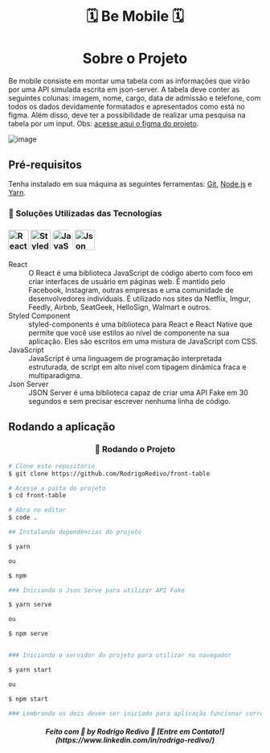 ###### <h1 align="center">🗓 Be Mobile 🗓</h1>

### <h1 align="center">Sobre o Projeto</h1>

Be mobile consiste em montar uma tabela com as informações que virão por uma API simulada escrita em json-server.
A tabela deve conter as seguintes colunas: imagem, nome, cargo, data de admissão e telefone,
com todos os dados devidamente formatados e apresentados como está no figma. Além disso,
deve ter a possibilidade de realizar uma pesquisa na tabela por um input. Obs:
[acesse aqui o figma do projeto](https://www.figma.com/file/y9qJNNAckFRL7LNoyNjpv8/Teste---Be-mobile).

![image](https://user-images.githubusercontent.com/42809136/127918010-79b5d883-df57-4c6d-8a2a-43e220d3c703.png)

## Pré-requisitos

Tenha instalado em sua máquina as seguintes ferramentas:
[Git](https://git-scm.com), [Node.js](https://nodejs.org/en/) e [Yarn](https://yarnpkg.com/).

<h3>🔧 Soluções Utilizadas das Tecnologias</h3>
<h3>
  <img alt="React" title="React" src="https://upload.wikimedia.org/wikipedia/commons/thumb/a/a7/React-icon.svg/512px-React-icon.svg.png" width="40px" />
  <img alt="Styled Component" title="Styled Component" src="https://raw.githubusercontent.com/styled-components/brand/master/styled-components.png" width="40px"  />
  <img alt="JavaScript" title="JavaScript" src="https://images.vexels.com/media/users/3/166403/isolated/lists/a5a33bf3004830a2bd581e9fa65de660-icone-da-linguagem-de-programacao-javascript.png" width="40px"  style="border-radius: 25%"/>
  <img alt="Json Server" title="Json Server" src="https://i.ytimg.com/vi/xdxbbbm2aXU/maxresdefault.jpg" width="40px" height="40px" />
</h3>

<dl>
	<dt>React</dt>
		<dd>O React é uma biblioteca JavaScript de código aberto com foco em criar interfaces de usuário em páginas web. É mantido pelo Facebook, Instagram, outras empresas e uma comunidade de desenvolvedores individuais. É utilizado nos sites da Netflix, Imgur, Feedly, Airbnb, SeatGeek, HelloSign, Walmart e outros. </dd>
	<dt>Styled Component</dt>
		<dd>styled-components é uma biblioteca para React e React Native que permite que você use estilos ao nível de componente na sua aplicação. Eles são escritos em uma mistura de JavaScript com CSS.</dd>
	<dt>JavaScript</dt>
		<dd>JavaScript é uma linguagem de programação interpretada estruturada, de script em alto nível com tipagem dinâmica fraca e multiparadigma.</dd>
	<dt>Json Server</dt>
		<dd>JSON Server é uma biblioteca capaz de criar uma API Fake em 30 segundos e sem precisar escrever nenhuma linha de código.</dd>
</dl>

## Rodando a aplicação

<h3 align="center"> 🎲 Rodando o Projeto</h3>

```bash
# Clone este repositório
$ git clone https://github.com/RodrigoRedivo/front-table

# Acesse a pasta do projeto
$ cd front-table

# Abra no editor
$ code .

## Instalando dependências do projeto

$ yarn 

ou

$ npm 

### Iniciando o Json Serve para utilizar API Fake

$ yarn serve

ou

$ npm serve


### Iniciando o servidor do projeto para utilizar no navegador

$ yarn start

ou 

$ npm start

### Lembrando os dois devem ser iniciado para aplicação funcionar corretamente

```

<h5 align="center"> 
Feito com 💜 by Rodrigo Redivo 🤝 [Entre em Contato!](https://www.linkedin.com/in/rodrigo-redivo/)
</h5>
